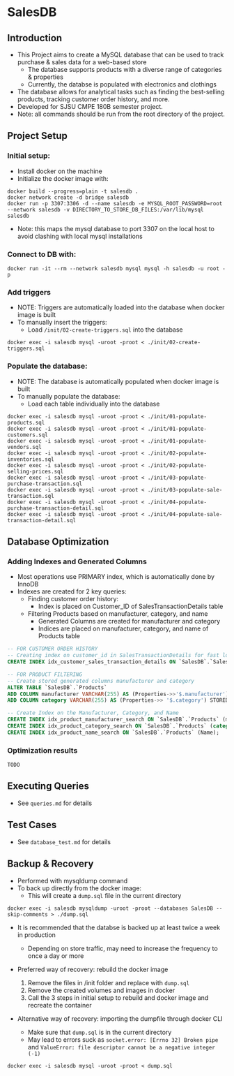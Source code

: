 # SalesDB
## Introduction
- This Project aims to create a MySQL database that can be used to track purchase & sales data for a web-based store
  - The database supports products with a diverse range of categories & properties
  - Currently, the databse is populated with electronics and clothings
- The database allows for analytical tasks such as finding the best-selling products, tracking customer order history, and more.
- Developed for SJSU CMPE 180B semester project.
- Note: all commands should be run from the root directory of the project.
## Project Setup
### Initial setup:
- Install docker on the machine
- Initialize the docker image with:
```
docker build --progress=plain -t salesdb .
docker network create -d bridge salesdb
docker run -p 3307:3306 -d --name salesdb -e MYSQL_ROOT_PASSWORD=root --network salesdb -v DIRECTORY_TO_STORE_DB_FILES:/var/lib/mysql salesdb
```
- Note: this maps the mysql database to port 3307 on the local host to avoid clashing with local mysql installations

### Connect to DB with:
```
docker run -it --rm --network salesdb mysql mysql -h salesdb -u root -p
```

### Add triggers
- NOTE: Triggers are automatically loaded into the database when docker image is built
- To manually insert the triggers:
  - Load `/init/02-create-triggers.sql` into the database
```
docker exec -i salesdb mysql -uroot -proot < ./init/02-create-triggers.sql
```

### Populate the database:
- NOTE: The database is automatically populated when docker image is built
- To manually populate the database:
  - Load each table individually into the database
```
docker exec -i salesdb mysql -uroot -proot < ./init/01-populate-products.sql
docker exec -i salesdb mysql -uroot -proot < ./init/01-populate-customers.sql
docker exec -i salesdb mysql -uroot -proot < ./init/01-populate-vendors.sql
docker exec -i salesdb mysql -uroot -proot < ./init/02-populate-inventories.sql
docker exec -i salesdb mysql -uroot -proot < ./init/02-populate-selling-prices.sql
docker exec -i salesdb mysql -uroot -proot < ./init/03-populate-purchase-transaction.sql
docker exec -i salesdb mysql -uroot -proot < ./init/03-populate-sale-transaction.sql
docker exec -i salesdb mysql -uroot -proot < ./init/04-populate-purchase-transaction-detail.sql
docker exec -i salesdb mysql -uroot -proot < ./init/04-populate-sale-transaction-detail.sql
```

## Database Optimization
### Adding Indexes and Generated Columns
- Most operations use PRIMARY index, which is automatically done by InnoDB
- Indexes are created for 2 key queries:
  - Finding customer order history:
    - Index is placed on Customer_ID of SalesTransactionDetails table
  - Filtering Products based on manufacturer, category, and name
    - Generated Columns are created for manufacturer and category
    - Indices are placed on manufacturer, category, and name of Products table
```SQL
-- FOR CUSTOMER ORDER HISTORY
-- Creating index on customer_id in SalesTransactionDetails for fast lookup
CREATE INDEX idx_customer_sales_transaction_details ON `SalesDB`.`SalesTransactionDetails` (Customer_ID);

-- FOR PRODUCT FILTERING
-- Create stored generated columns manufacturer and category
ALTER TABLE `SalesDB`.`Products`
ADD COLUMN manufacturer VARCHAR(255) AS (Properties->>'$.manufacturer') STORED,
ADD COLUMN category VARCHAR(255) AS (Properties->> '$.category') STORED;

-- Create Index on the Manufacturer, Category, and Name
CREATE INDEX idx_product_manufacturer_search ON `SalesDB`.`Products` (manufacturer);
CREATE INDEX idx_product_category_search ON `SalesDB`.`Products` (category);
CREATE INDEX idx_product_name_search ON `SalesDB`.`Products` (Name);
```

### Optimization results
```
TODO
```

## Executing Queries
- See `queries.md` for details

## Test Cases
- See `database_test.md` for details

## Backup & Recovery
- Performed with mysqldump command
- To back up directly from the docker image:
  - This will create a `dump.sql` file in the current directory
```
docker exec -i salesdb mysqldump -uroot -proot --databases SalesDB --skip-comments > ./dump.sql
```
- It is recommended that the databse is backed up at least twice a week in production
  - Depending on store traffic, may need to increase the frequency to once a day or more
- Preferred way of recovery: rebuild the docker image
  1. Remove the files in /init folder and replace with `dump.sql`
  2. Remove the created volumes and images in docker
  3. Call the 3 steps in initial setup to rebuild and docker image and recreate the container

- Alternative way of recovery: importing the dumpfile through docker CLI
  - Make sure that `dump.sql` is in the current directory
  - May lead to errors suck as `socket.error: [Errno 32] Broken pipe` and `ValueError: file descriptor cannot be a negative integer (-1)`
```
docker exec -i salesdb mysql -uroot -proot < dump.sql
```
